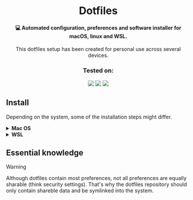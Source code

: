 <h1 align="center">Dotfiles</h1>
<h4 align="center">💻 Automated configuration, preferences and software installer for macOS, linux and WSL.</h4>
<p align="center">This dotfiles setup has been created for personal use across several devices.</p>

<h3 align="center">Tested on:</h3>
<div align="center">
	<img src="https://img.shields.io/badge/-Sequoia-F5F5F7.svg?style=for-the-badge&colorA=FAFAFC&logoColor=323232&logo=apple" />
	<img src="https://img.shields.io/badge/-WSL_2-F5F5F7.svg?style=for-the-badge&colorB=393939&colorA=4D4D4D&logoColor=CCCCCC&logo=windowsterminal" />
	<img src="https://img.shields.io/badge/-Ubuntu_22.04-E95420.svg?style=for-the-badge&colorB=C33909&colorA=E95420&logoColor=FFFFFF&logo=ubuntu" />
</div>

## Install

Depending on the system, some of the installation steps might differ.

<details>
<summary><strong>Mac OS</strong></summary>
Before being able to clone the repo, we first need to setup git.

```sh
xcode-select --install
```

Next, clone this repository. Personal preference is to clone this into a directory representing the github user name.

```sh
mkdir -p $HOME/jorgenkrieger
git clone https://github.com/JorgenKrieger/dotfiles.git $HOME/jorgenkrieger/dotfiles
```

After cloning the repo, run the install scripts.

</details>
<details>
	<summary><strong>WSL</strong></summary>

Start off with cloning the repository.

```sh
mkdir -p $HOME/jorgenkrieger
git clone https://github.com/JorgenKrieger/dotfiles.git $HOME/jorgenkrieger/dotfiles
```

</details>

## Essential knowledge

> [!WARNING]
> Although dotfiles contain most preferences, not all preferences are equally sharable (think security settings). That's
> why the dotfiles repository should only contain shareble data and be symlinked into the system.
